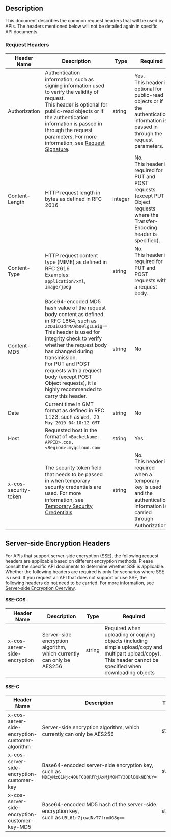 ## Description

This document describes the common request headers that will be used by APIs. The headers mentioned below will not be detailed again in specific API documents.

### Request Headers

| Header Name | Description | Type | Required |
| -------------------- | ------------------------------------------------------------ | ------- | ------------------------------------------------------------ |
| Authorization | Authentication information, such as signing information used to verify the validity of request. <br>This header is optional for public-read objects or if the authentication information is passed in through the request parameters. For more information, see [Request Signature](https://intl.cloud.tencent.com/document/product/436/7778). | string | Yes. <br>This header is optional for public-read objects or if the authentication information is passed in through the request parameters. |
| Content-Length | HTTP request length in bytes as defined in RFC 2616 | integer | No. <br>This header is required for PUT and POST requests (except PUT Object requests where the Transfer-Encoding header is specified). |
| Content-Type | HTTP request content type (MIME) as defined in RFC 2616 <br>Examples: `application/xml`, `image/jpeg` | string | No. <br>This header is required for PUT and POST requests with a request body. |
| Content-MD5 | Base64-encoded MD5 hash value of the request body content as defined in RFC 1864, such as `ZzD3iDJdrMAAb00lgLLeig==` <br>This header is used for integrity check to verify whether the request body has changed during transmission. <br>For PUT and POST requests with a request body (except POST Object requests), it is highly recommended to carry this header. | string | No |
| Date | Current time in GMT format as defined in RFC 1123, such as `Wed, 29 May 2019 04:10:12 GMT` | string | No |
| Host | Requested host in the format of `<BucketName-APPID>.cos.<Region>.myqcloud.com` | string  | Yes |
| x-cos-security-token | The security token field that needs to be passed in when temporary security credentials are used. For more information, see [Temporary Security Credentials](https://intl.cloud.tencent.com/document/product/436/30613) | string | No. <br>This header is required when a temporary key is used and the authentication information is carried through Authorization. |

## Server-side Encryption Headers

For APIs that support server-side encryption (SSE), the following request headers are applicable based on different encryption methods. Please consult the specific API documents to determine whether SSE is applicable. Whether the following headers are required is only for scenarios where SSE is used. If you request an API that does not support or use SSE, the following headers do not need to be carried. For more information, see [Server-side Encryption Overview](https://intl.cloud.tencent.com/document/product/436/18145).

#### SSE-COS

| Header Name | Description | Type | Required |
| ---------------------------- | --------------------------------- | ------ | ------------------------------------------------------------ |
| x-cos-server-side-encryption | Server-side encryption algorithm, which currently can only be AES256 | string | Required when uploading or copying objects (including simple upload/copy and multipart upload/copy). This header cannot be specified when downloading objects |

#### SSE-C

| Header Name | Description | Type | Required |
| ----------------------------------------------- | ------------------------------------------------------------ | ------ | -------- |
| x-cos-server-side-encryption-customer-algorithm | Server-side encryption algorithm, which currently can only be AES256 | string | Yes |
| x-cos-server-side-encryption-customer-key       | Base64-encoded server-side encryption key, <br>such as `MDEyMzQ1Njc4OUFCQ0RFRjAxMjM0NTY3ODlBQkNERUY=` | string | Yes       |
| x-cos-server-side-encryption-customer-key-MD5  | Base64-encoded MD5 hash of the server-side encryption key, <br>such as `U5L61r7jcwdNvT7frmUG8g==` | string | Yes       |
